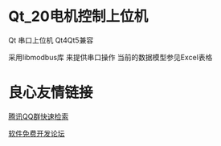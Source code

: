 # Qt_20电机控制上位机
Qt 串口上位机 Qt4Qt5兼容

采用libmodbus库 来提供串口操作
当前的数据模型参见Excel表格


 # 良心友情链接

[腾讯QQ群快速检索](http://u.720life.cn/s/8cf73f7c)

[软件免费开发论坛](http://u.720life.cn/s/bbb01dc0)